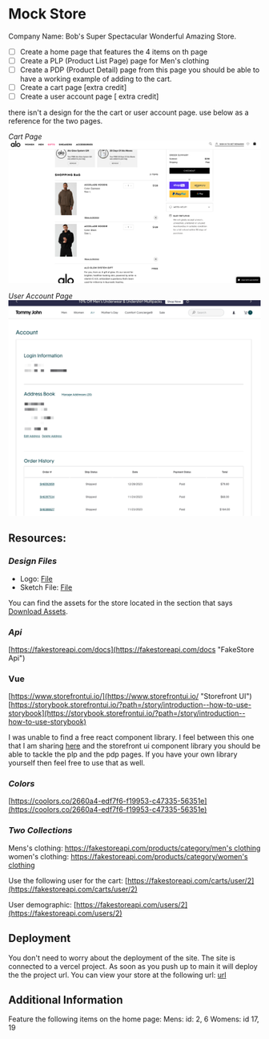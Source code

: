 # Mock Store

Company Name: Bob's Super Spectacular Wonderful Amazing Store.

- [ ] Create a home page that features the 4 items on th page
- [ ] Create a PLP (Product List Page) page for Men's clothing
- [ ] Create a PDP (Product Detail) page from this page you should be able to have a working example of adding to the cart.
- [ ] Create a cart page [extra credit]
- [ ] Create a user account page [ extra credit]

there isn't a design for the the cart or user account page. use below as a reference for the two pages.

_Cart Page_
![Cart Image](reference/cart.png)

_User Account Page_
![User Account](reference/user.png)

## Resources:

### _Design Files_

- Logo: [File](https://d.pr/i/ugdkaa)
- Sketch File: [File](https://www.sketch.com/s/567b2d62-1ed6-4914-a79d-caf4af030e5d)

You can find the assets for the store located in the section that says [Download Assets](https://d.pr/i/41q8sX).

### _Api_

[https://fakestoreapi.com/docs](https://fakestoreapi.com/docs "FakeStore Api")

### Vue

[https://www.storefrontui.io/](https://www.storefrontui.io/ "Storefront UI")
[https://storybook.storefrontui.io/?path=/story/introduction--how-to-use-storybook](https://storybook.storefrontui.io/?path=/story/introduction--how-to-use-storybook)

I was unable to find a free react component library. I feel between this one that I am sharing [here](https://mdbootstrap.com/docs/standard/templates/ecommerce/) and the storefront ui component library you should be able to tackle the plp and the pdp pages. If you have your own library yourself then feel free to use that as well.

### _Colors_

[https://coolors.co/2660a4-edf7f6-f19953-c47335-56351e](https://coolors.co/2660a4-edf7f6-f19953-c47335-56351e)

### _Two Collections_

Mens's clothing: [https://fakestoreapi.com/products/category/men's clothing](https://fakestoreapi.com/products/category/men%20clothing)
women's clothing: [https://fakestoreapi.com/products/category/women's clothing](https://fakestoreapi.com/products/category/women%20clothing)

Use the following user for the cart: [https://fakestoreapi.com/carts/user/2](https://fakestoreapi.com/carts/user/2)

User demographic: [https://fakestoreapi.com/users/2](https://fakestoreapi.com/users/2)

## Deployment

You don't need to worry about the deployment of the site. The site is connected to a vercel project. As soon as you push up to main it will deploy the the project url. You can view your store at the following url: [url](https://effie--mock-test-store.netlify.app "Mock Store")

## Additional Information

Feature the following items on the home page:
Mens: id: 2, 6
Womens: id 17, 19
